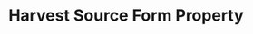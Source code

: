---
# -------------------------- #
#        CONTENT TYPE        #
# -------------------------- #

product-type: "connect"
content-type: "api-form"
form-type: "source"
key: "source-form-properties-harvest-object"


# -------------------------- #
#        OBJECT INFO         #
# -------------------------- #

title: "Harvest Source Form Property"
api-type: "platform.harvest"
display-name: "Harvest"

source-type: "saas"
docs-name: "harvest"

description: ""

# -------------------------- #
#      OBJECT ATTRIBUTES     #
# -------------------------- #

uses-start-date: true

object-attributes:
  - name: "account_name"
    type: "string"
    required: true
    description: "Your {{ form-property.display-name }} account name. For example: if your {{ form-property.display-name }} account URL is `stitch.harvestapp.com`, this value would be `stitch`."
    value: "<ACCOUNT_NAME>"
---